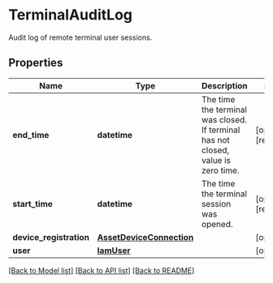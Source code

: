 # TerminalAuditLog

Audit log of remote terminal user sessions. 
## Properties
Name | Type | Description | Notes
------------ | ------------- | ------------- | -------------
**end_time** | **datetime** | The time the terminal was closed. If terminal has not closed, value is zero time.    | [optional] [readonly] 
**start_time** | **datetime** | The time the terminal session was opened.    | [optional] [readonly] 
**device_registration** | [**AssetDeviceConnection**](.md) |  | [optional] 
**user** | [**IamUser**](.md) |  | [optional] 

[[Back to Model list]](../README.md#documentation-for-models) [[Back to API list]](../README.md#documentation-for-api-endpoints) [[Back to README]](../README.md)


